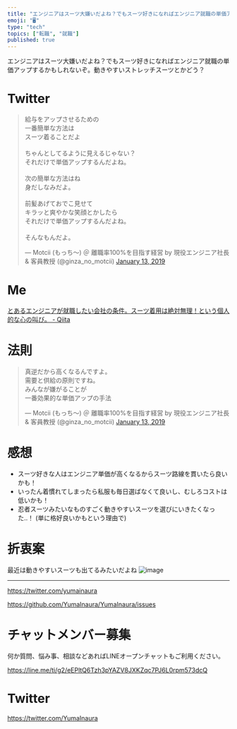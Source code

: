 ```yaml
---
title: "エンジニアはスーツ大嫌いだよね？でもスーツ好きになればエンジニア就職の単価アップするかもしれないぞ。動きやすいストレッチスーツとかどう？"
emoji: "🖥"
type: "tech"
topics: ["転職", "就職"]
published: true
---
```


エンジニアはスーツ大嫌いだよね？でもスーツ好きになればエンジニア就職の単価アップするかもしれないぞ。動きやすいストレッチスーツとかどう？

# Twitter

<blockquote class="twitter-tweet" data-lang="en"><p lang="ja" dir="ltr">給与をアップさせるための<br>一番簡単な方法は<br>スーツ着ることだよ<br><br>ちゃんとしてるように見えるじゃない？<br>それだけで単価アップするんだよね。<br><br>次の簡単な方法はね<br>身だしなみだよ。<br><br>前髪あげておでこ見せて<br>キラッと爽やかな笑顔とかしたら<br>それだけで単価アップするんだよね。<br><br>そんなもんだよ。</p>&mdash; Motcii (もっち〜) ＠ 離職率100%を目指す経営 by 現役エンジニア社長 &amp; 客員教授 (@ginza_no_motcii) <a href="https://twitter.com/ginza_no_motcii/status/1084278501362941952?ref_src=twsrc%5Etfw">January 13, 2019</a></blockquote>

# Me

[とあるエンジニアが就職したい会社の条件。スーツ着用は絶対無理！という個人的な心の叫び。 - Qiita](https://qiita.com/YumaInaura/items/10f72b48d4dff0e3972a)

# 法則

<blockquote class="twitter-tweet" data-lang="en"><p lang="ja" dir="ltr">真逆だから高くなるんですよ。<br>需要と供給の原則ですね。<br>みんなが嫌がることが<br>一番効果的な単価アップの手法</p>&mdash; Motcii (もっち〜) ＠ 離職率100%を目指す経営 by 現役エンジニア社長 &amp; 客員教授 (@ginza_no_motcii) <a href="https://twitter.com/ginza_no_motcii/status/1084279897076318208?ref_src=twsrc%5Etfw">January 13, 2019</a></blockquote>

# 感想

- スーツ好きな人はエンジニア単価が高くなるからスーツ路線を貫いたら良いかも！
- いったん着慣れてしまったら私服も毎日選ばなくて良いし、むしろコストは低いかも！
- 忍者スーツみたいなものすごく動きやすいスーツを選びにいきたくなった‥！ (単に格好良いかもという理由で)

# 折衷案

最近は動きやすいスーツも出てるみたいだよね
![image](https://user-images.githubusercontent.com/13635059/51081022-5d6c7e00-1729-11e9-9e56-27735254ff6e.png)

---

https://twitter.com/yumainaura

https://github.com/YumaInaura/YumaInaura/issues









<!-- Update From Qiita API -->

# チャットメンバー募集


何か質問、悩み事、相談などあればLINEオープンチャットもご利用ください。

https://line.me/ti/g2/eEPltQ6Tzh3pYAZV8JXKZqc7PJ6L0rpm573dcQ





# Twitter


https://twitter.com/YumaInaura


<!-- Update From Qiita API -->


